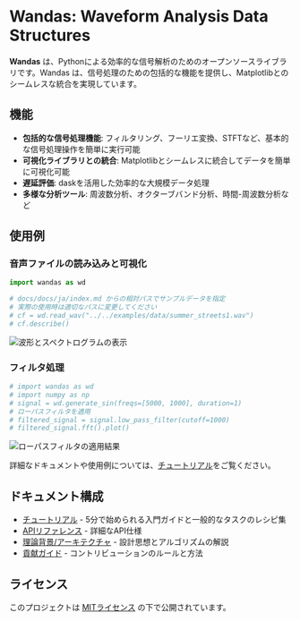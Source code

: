 # Wandas: **W**aveform **An**alysis **Da**ta **S**tructures

**Wandas** は、Pythonによる効率的な信号解析のためのオープンソースライブラリです。Wandas は、信号処理のための包括的な機能を提供し、Matplotlibとのシームレスな統合を実現しています。

## 機能

- **包括的な信号処理機能**: フィルタリング、フーリエ変換、STFTなど、基本的な信号処理操作を簡単に実行可能
- **可視化ライブラリとの統合**: Matplotlibとシームレスに統合してデータを簡単に可視化可能
- **遅延評価**: daskを活用した効率的な大規模データ処理
- **多様な分析ツール**: 周波数分析、オクターブバンド分析、時間-周波数分析など

## 使用例

### 音声ファイルの読み込みと可視化

```python
import wandas as wd

# docs/docs/ja/index.md からの相対パスでサンプルデータを指定
# 実際の使用時は適切なパスに変更してください
# cf = wd.read_wav("../../examples/data/summer_streets1.wav")
# cf.describe()
```

![波形とスペクトログラムの表示](../assets/images/read_wav_describe.png)

### フィルタ処理

```python
# import wandas as wd
# import numpy as np
# signal = wd.generate_sin(freqs=[5000, 1000], duration=1)
# ローパスフィルタを適用
# filtered_signal = signal.low_pass_filter(cutoff=1000)
# filtered_signal.fft().plot()
```

![ローパスフィルタの適用結果](../assets/images/low_pass_filter.png)

詳細なドキュメントや使用例については、[チュートリアル](tutorial/index.md)をご覧ください。

## ドキュメント構成

- [チュートリアル](tutorial/index.md) - 5分で始められる入門ガイドと一般的なタスクのレシピ集
- [APIリファレンス](api/index.md) - 詳細なAPI仕様
- [理論背景/アーキテクチャ](explanation/index.md) - 設計思想とアルゴリズムの解説
- [貢献ガイド](contributing.md) - コントリビューションのルールと方法

## ライセンス

このプロジェクトは [MITライセンス](https://opensource.org/licenses/MIT) の下で公開されています。

